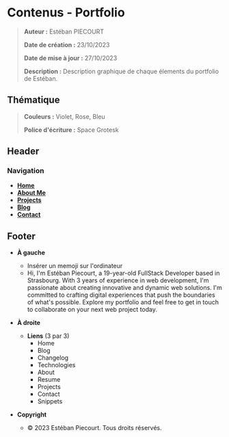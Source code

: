# Contenus - Portfolio
>  **Auteur :** Estéban PIECOURT
>
> **Date de création :** 23/10/2023
>
> **Date de mise à jour :** 27/10/2023
>
> **Description :** Description graphique de chaque élements du portfolio de Estéban.



## Thématique

> **Couleurs :** Violet, Rose, Bleu
>
> **Police d'écriture :** Space Grotesk



## Header
### Navigation
- **[Home](#home)**
- **[About Me](#about-me)**
- **[Projects](#projects)**
- **[Blog](#blog)**
- **[Contact](#contact)**

## Footer

- **À gauche** 
  - Insérer un memoji sur l'ordinateur
  - Hi, I'm Estéban Piecourt, a 19-year-old FullStack Developer based in Strasbourg. With 3 years of experience in web development, I'm passionate about creating innovative and dynamic web solutions. I'm committed to crafting digital experiences that push the boundaries of what's possible. Explore my portfolio and feel free to get in touch to collaborate on your next web project today.

- **À droite**
  - **Liens** (3 par 3)
    - Home
    - Blog
    - Changelog
    - Technologies
    - About
    - Resume
    - Projects
    - Contact
    - Snippets
- **Copyright**
  - © 2023 Estéban Piecourt. Tous droits réservés.


